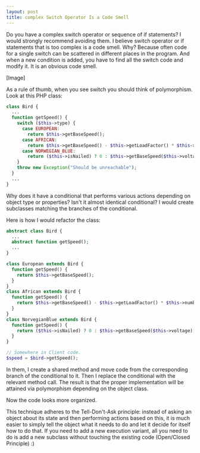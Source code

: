 ```yaml
---
layout: post
title: complex Switch Operator Is a Code Smell 
---
```


Do you have a complex switch operator or sequence of if statements? I would strongly recommend avoiding them. I believe switch operator or if statements that is too complex is a code smell. Why? Because often code for a single switch can be scattered in different places in the program. And when a new condition is added, you have to find all the switch code and modify it. It is an obvious code smell.

[Image]

As a rule of thumb, when you see switch you should think of polymorphism. Look at this PHP class:

```php
class Bird {
  ...
  function getSpeed() {
    switch ($this->type) {
      case EUROPEAN:
        return $this->getBaseSpeed();
      case AFRICAN:
        return $this->getBaseSpeed() - $this->getLoadFactor() * $this->numberOfCoconuts;
      case NORWEGIAN_BLUE:
        return ($this->isNailed) ? 0 : $this->getBaseSpeed($this->voltage);
    }
    throw new Exception("Should be unreachable");
  }
  ...
}
```

Why does it have a conditional that performs various actions depending on object type or properties? Isn't it almost identical conditional? I would create subclasses matching the branches of the conditional.

Here is how I would refactor the class:

```php
abstract class Bird {
  ...
  abstract function getSpeed();
  ...
}

class European extends Bird {
  function getSpeed() {
    return $this->getBaseSpeed();
  }
}
class African extends Bird {
  function getSpeed() {
    return $this->getBaseSpeed() - $this->getLoadFactor() * $this->numberOfCoconuts;
  }
}
class NorvegianBlue extends Bird {
  function getSpeed() {
    return ($this->isNailed) ? 0 : $this->getBaseSpeed($this->voltage);
  }
}

// Somewhere in Client code.
$speed = $bird->getSpeed();
```

In them, I create a shared method and move code from the corresponding branch of the conditional to it. Then I replace the conditional with the relevant method call. The result is that the proper implementation will be attained via polymorphism depending on the object class.

Now the code looks more organized.

This technique adheres to the Tell-Don't-Ask principle: instead of asking an object about its state and then performing actions based on this, it is much easier to simply tell the object what it needs to do and let it decide for itself how to do that. If you need to add a new execution variant, all you need to do is add a new subclass without touching the existing code (Open/Closed Principle) :)